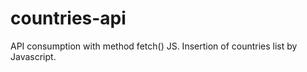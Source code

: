 # countries-api
 API consumption with method fetch() JS. Insertion of countries list by Javascript.
